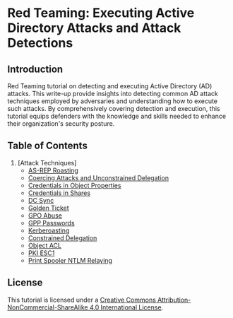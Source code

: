 # Red Teaming: Executing Active Directory Attacks and Attack Detections

## Introduction
Red Teaming tutorial on detecting and executing Active Directory (AD) attacks. This write-up provide insights into detecting common AD attack techniques employed by adversaries and understanding how to execute such attacks. By comprehensively covering detection and execution, this tutorial equips defenders with the knowledge and skills needed to enhance their organization's security posture.

## Table of Contents
1. [Attack Techniques]
    - [AS-REP Roasting](asreproasting.md)
    - [Coercing Attacks and Unconstrained Delegation](coercing_attacks_unconstrained_delegation.md)
    - [Credentials in Object Properties](credentials_in_object_properties.md)
    - [Credentials in Shares](credentials_in_shares.md)
    - [DC Sync](dcsync.md)
    - [Golden Ticket](golden_ticket.md)
    - [GPO Abuse](gpo_abuse.md)
    - [GPP Passwords](gpp_passwords.md)
    - [Kerberoasting](kerberoasting.md)
    - [Constrained Delegation](kerberoasting_constrained_delegation.md)
    - [Object ACL](object_acl.md)
    - [PKI ESC1](pki_esc1.md)
    - [Print Spooler NTLM Relaying](print_spooler_ntlm_relaying.md)

## License
This tutorial is licensed under a [Creative Commons Attribution-NonCommercial-ShareAlike 4.0 International License](https://creativecommons.org/licenses/by-nc-sa/4.0/).